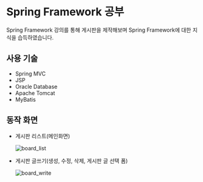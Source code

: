 # Spring Framework 공부

Spring Framework 강의를 통해 게시판을 제작해보며 Spring Framework에 대한 지식을 습득하였습니다.

## 사용 기술

  - Spring MVC
  - JSP
  - Oracle Database
  - Apache Tomcat
  - MyBatis

## 동작 화면
  - 게시판 리스트(메인화면)
  
    ![board_list](https://user-images.githubusercontent.com/63801702/99141261-03be9d00-268d-11eb-8cb9-36000c4db5de.PNG)
    
  - 게시판 글쓰기(생성, 수정, 삭제, 게시판 글 선택 폼)
  
    ![board_write](https://user-images.githubusercontent.com/63801702/99141281-35376880-268d-11eb-9a35-578d74bfe259.PNG)

